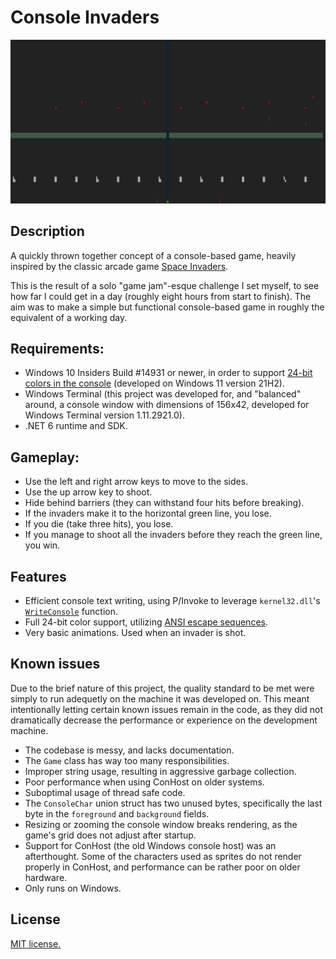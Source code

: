 # Console Invaders

![Demo footage](./.github/animation.gif)

## Description

A quickly thrown together concept of a console-based game, heavily inspired by the classic arcade game [Space Invaders](https://en.wikipedia.org/wiki/Space_Invaders).

This is the result of a solo "game jam"-esque challenge I set myself, to see how far I could get in a day (roughly eight hours from start to finish). The aim was to make a simple but functional console-based game in roughly the equivalent of a working day.

## Requirements:

- Windows 10 Insiders Build #14931 or newer, in order to support [24-bit colors in the console](https://devblogs.microsoft.com/commandline/24-bit-color-in-the-windows-console/) (developed on Windows 11 version 21H2).
- Windows Terminal (this project was developed for, and "balanced" around, a console window with dimensions of 156x42, developed for Windows Terminal version 1.11.2921.0).
- .NET 6 runtime and SDK.

## Gameplay:

- Use the left and right arrow keys to move to the sides.
- Use the up arrow key to shoot.
- Hide behind barriers (they can withstand four hits before breaking).
- If the invaders make it to the horizontal green line, you lose.
- If you die (take three hits), you lose.
- If you manage to shoot all the invaders before they reach the green line, you win.

## Features

- Efficient console text writing, using P/Invoke to leverage `kernel32.dll`'s [`WriteConsole`](https://docs.microsoft.com/en-us/windows/console/writeconsole) function.
- Full 24-bit color support, utilizing [ANSI escape sequences](https://en.wikipedia.org/wiki/ANSI_escape_code#24-bit).
- Very basic animations. Used when an invader is shot.

## Known issues

Due to the brief nature of this project, the quality standard to be met were simply to run adequetly on the machine it was developed on. This meant intentionally letting certain known issues remain in the code, as they did not dramatically decrease the performance or experience on the development machine.

- The codebase is messy, and lacks documentation.
- The `Game` class has way too many responsibilities.
- Improper string usage, resulting in aggressive garbage collection.
- Poor performance when using ConHost on older systems.
- Suboptimal usage of thread safe code.
- The `ConsoleChar` union struct has two unused bytes, specifically the last byte in the `foreground` and `background` fields.
- Resizing or zooming the console window breaks rendering, as the game's grid does not adjust after startup.
- Support for ConHost (the old Windows console host) was an afterthought. Some of the characters used as sprites do not render properly in ConHost, and performance can be rather poor on older hardware.
- Only runs on Windows.

## License

[MIT license.](./LICENSE)
